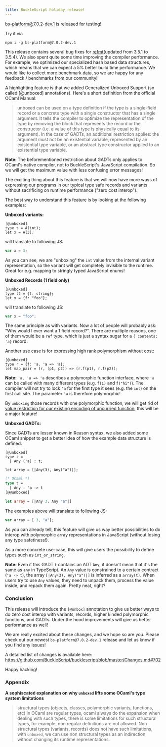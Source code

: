 ```yaml
---
title: BuckleScript holiday release!
---
```


[bs-platform@7.0.2-dev.1](https://github.com/BuckleScript/bucklescript/pull/4062) is released for testing!

Try it via

```
npm i -g bs-platform@7.0.2-dev.1
```

This release contains several bug fixes for [refmt](https://github.com/facebook/reason)(updated from 3.5.1 to 3.5.4). We also spent quite some time improving the compiler performance. For example, we optimized our specialized hash based data structures, which means that we can expect a 5% better build time performance. We would like to collect more benchmark data, so we are happy for any feedback / benchmarks from our community!

A highlighting feature is that we added Generalized Unboxed Support (so called [@unboxed] annotations). Here's a short definition from the official OCaml Manual:


>unboxed can be used on a type definition if the type is a single-field record or a concrete type with a single constructor that has a single argument. It tells the compiler to optimize the representation of the type by removing the block that represents the record or the constructor (i.e. a value of this type is physically equal to its argument). In the case of GADTs, an additional restriction applies: the argument must not be an existential variable, represented by an existential type variable, or an abstract type constructor applied to an existential type variable.


**Note**: The beforementioned restriction about GADTs only applies to OCaml's native compiler, not to BuckleScript's JavaScript compilation. So we will get the maximum value with less confusing error messages!

The exciting thing about this feature is that we will now have more ways of expressing our programs in our typical type safe records and variants without sacrificing on runtime performance ("zero cost interop"). 

The best way to understand this feature is by looking at the following examples:

**Unboxed variants:**

```reason
[@unboxed]
type t = A(int);
let x = A(3);
```

will translate to following JS:

```js
var x = 3;
```

As you can see, we are "unboxing" the `int` value from the internal variant representation, so the variant will get completely invisible to the runtime. Great for e.g. mapping to stringly typed JavaScript enums!

**Unboxed Records (1 field only)**

```reason
[@unboxed]
type t2 = {f: string};
let x = {f: "foo"};
```

will translate to following JS:

```js
var x = "foo";
```

The same principle as with variants. Now a lot of people will probably ask: "Why would I ever want a 1 field record?". There are multiple reasons, one of them would be a `ref` type, which is just a syntax sugar for a `{ contents: 'a}` record.

Another use case is for expressing high rank polymorphism without cost:

```reason
[@unboxed]
type r = {f: 'a. 'a => 'a};
let map_pair = (r, (p1, p2)) => (r.f(p1), r.f(p2));
```

**Note:** `'a. 'a => 'a` describes a polymorphic function interface, where `'a` can be called with many different types (e.g. `f(1)` and `f("hi")`). The compiler will not try to lock `'a` for the first type it sees (e.g. the `int`) on the first call site. The parameter `'a` is therefore polymorphic!

By `unboxing` those records with one polymorphic function,  we will get rid of [value restriction for our existing encoding of uncurried function](https://github.com/BuckleScript/bucklescript/issues/4058), this will be a major feature!

**Unboxed GADTs:**

Since GADTs are lesser known in Reason syntax, we also added some OCaml snippet to get a better idea of how the example data structure is defined.

```reason
[@unboxed]
type t = 
  | Any ('a) : t; 

let array = [|Any(3), Any("a")|];
```
```ocaml
(* OCaml *)
type t = 
  | Any : 'a -> t
[@@unboxed]

let array = [|Any 3; Any "a"|]
```

The examples above will translate to following JS:

```js
var array = [ 3, "a"];
```

As you can already tell, this feature will give us way better possibilities to do interop with polymorphic array representations in JavaScript (without losing any type safetiness!).

As a more concrete use-case, this will give users the possibility to define types such as `int_or_string`.

**Note:** Even if this GADT `t` contains an ADT `Any`, it doesn't mean that it's the same as `any` in TypeScript. An `Any` value is constrained to a certain contract (`'a -> t`), the array `[|Any(3), Any("a")|]` is inferred as a `array(t)`. When users try to use `Any` values, they need to unpack them, process the value inside, and repack them again. Pretty neat, right?

### Conclusion

This release will introduce the `[@unbox]` annotation to give us better ways to do zero cost interop with variants, records, higher kinded polymorphic functions, and GADTs. Under the hood improvements will give us better performance as well!

We are really excited about these changes, and we hope so are you. Please check out our newest `bs-platform@7.0.2-dev.1` release and let us know if you find any issues!

A detailed list of changes is available here: https://github.com/BuckleScript/bucklescript/blob/master/Changes.md#702

Happy hacking!

### Appendix

**A sophiscated explanation on why `unboxed` lifts some OCaml's type system limitations**

> structural types (objects, classes, polymorphic variants, functions, etc) in
> OCaml are regular types, ocaml always do the expansion when dealing with such
> types, there is some limitations for such structural types, for example, non
> regular definitions are not allowed. Non structural types (variants, records)
> does not have such limitations, with `unboxed`, we can use non structural
> types as an indirection without changing its runtime representations.
